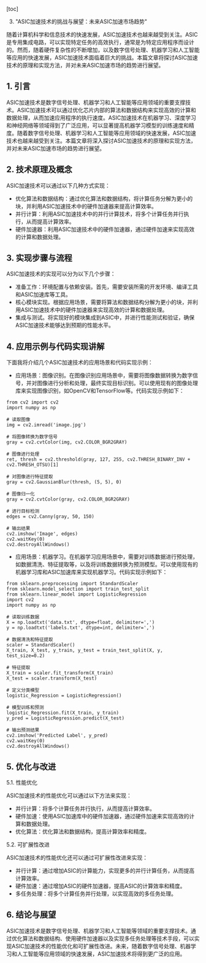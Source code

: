 
[toc]                    
                
                
3. "ASIC加速技术的挑战与展望：未来ASIC加速市场趋势"

随着计算机科学和信息技术的快速发展，ASIC加速技术也越来越受到关注。ASIC是专用集成电路，可以实现特定任务的高效执行，通常是为特定应用程序而设计的。然而，随着硬件复杂性的不断增加，以及数字信号处理、机器学习和人工智能等应用的快速发展，ASIC加速技术面临着巨大的挑战。本篇文章将探讨ASIC加速技术的原理和实现方法，并对未来ASIC加速市场的趋势进行展望。

## 1. 引言

ASIC加速技术是数字信号处理、机器学习和人工智能等应用领域的重要支撑技术。ASIC加速技术可以通过优化芯片内部的算法和数据结构来实现高效的计算和数据处理，从而加速应用程序的执行速度。ASIC加速技术在机器学习、深度学习和神经网络等领域得到了广泛应用，可以显著提高机器学习模型的训练速度和精度。随着数字信号处理、机器学习和人工智能等应用领域的快速发展，ASIC加速技术也越来越受到关注。本篇文章将深入探讨ASIC加速技术的原理和实现方法，并对未来ASIC加速市场的趋势进行展望。

## 2. 技术原理及概念

ASIC加速技术可以通过以下几种方式实现：

- 优化算法和数据结构：通过优化算法和数据结构，将计算任务分解为更小的块，并利用ASIC加速技术中的硬件加速器来提高计算效率。
- 并行计算：利用ASIC加速技术中的并行计算技术，将多个计算任务并行执行，从而提高计算效率。
- 硬件加速器：利用ASIC加速技术中的硬件加速器，通过硬件加速来实现高效的计算和数据处理。

## 3. 实现步骤与流程

ASIC加速技术的实现可以分为以下几个步骤：

- 准备工作：环境配置与依赖安装。首先，需要安装所需的开发环境、编译工具和ASIC加速库等工具。
- 核心模块实现。根据应用场景，需要将算法和数据结构分解为更小的块，并利用ASIC加速技术中的硬件加速器来实现高效的计算和数据处理。
- 集成与测试。将实现好的模块集成到ASIC中，并进行性能测试和验证，确保ASIC加速技术能够达到预期的性能水平。

## 4. 应用示例与代码实现讲解

下面我将介绍几个ASIC加速技术的应用场景和代码实现示例：

- 应用场景：图像识别。在图像识别应用场景中，需要将图像数据转换为数字信号，并对图像进行分析和处理，最终实现目标识别。可以使用现有的图像处理库来实现图像识别，如OpenCV和TensorFlow等。代码实现示例如下：

```
from cv2 import cv2
import numpy as np

# 读取图像
img = cv2.imread('image.jpg')

# 将图像转换为数字信号
gray = cv2.cvtColor(img, cv2.COLOR_BGR2GRAY)

# 图像进行处理
ret, thresh = cv2.threshold(gray, 127, 255, cv2.THRESH_BINARY_INV + cv2.THRESH_OTSU)[1]

# 对图像进行特征提取
gray = cv2.GaussianBlur(thresh, (5, 5), 0)

# 图像归一化
gray = cv2.cvtColor(gray, cv2.COLOR_BGR2GRAY)

# 进行目标检测
edges = cv2.Canny(gray, 50, 150)

# 输出结果
cv2.imshow('Image', edges)
cv2.waitKey(0)
cv2.destroyAllWindows()
```

- 应用场景：机器学习。在机器学习应用场景中，需要对训练数据进行预处理，如数据清洗、特征提取等，以及将训练数据转换为预测模型。可以使用现有的机器学习库和ASIC加速库来实现机器学习。代码实现示例如下：

```
from sklearn.preprocessing import StandardScaler
from sklearn.model_selection import train_test_split
from sklearn.linear_model import LogisticRegression
import cv2
import numpy as np

# 读取训练数据
X = np.loadtxt('data.txt', dtype=float, delimiter=',')
y = np.loadtxt('labels.txt', dtype=int, delimiter=',')

# 数据清洗和特征提取
scaler = StandardScaler()
X_train, X_test, y_train, y_test = train_test_split(X, y, test_size=0.2)

# 特征提取
X_train = scaler.fit_transform(X_train)
X_test = scaler.transform(X_test)

# 定义分类模型
logistic_Regression = LogisticRegression()

# 模型训练和预测
logistic_Regression.fit(X_train, y_train)
y_pred = LogisticRegression.predict(X_test)

# 输出预测结果
cv2.imshow('Predicted Label', y_pred)
cv2.waitKey(0)
cv2.destroyAllWindows()
```

## 5. 优化与改进

5.1. 性能优化

ASIC加速技术的性能优化可以通过以下方法来实现：

- 并行计算：将多个计算任务并行执行，从而提高计算效率。
- 硬件加速：使用ASIC加速库中的硬件加速器，通过硬件加速来实现高效的计算和数据处理。
- 优化算法：优化算法和数据结构，提高计算效率和精度。

5.2. 可扩展性改进

ASIC加速技术的性能优化还可以通过可扩展性改进来实现：

- 并行计算：通过增加ASIC的计算能力，实现更多的并行计算任务，从而提高计算效率。
- 硬件加速：通过增加ASIC的硬件加速器，提高ASIC的计算效率和精度。
- 多任务处理：将多个计算任务并行处理，以实现高效的多任务处理。

## 6. 结论与展望

ASIC加速技术是数字信号处理、机器学习和人工智能等领域的重要支撑技术。通过优化算法和数据结构、使用硬件加速器以及实现多任务处理等技术手段，可以实现ASIC加速技术的性能优化和可扩展性改进。未来，随着数字信号处理、机器学习和人工智能等应用领域的快速发展，ASIC加速技术将得到更广泛的应用。

